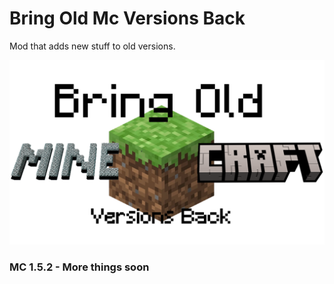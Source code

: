 # Bring Old Mc Versions Back
Mod that adds new stuff to old versions.

![logo](https://github.com/marchewaaa333/bring-old-mc-versions-back/raw/main/Resources/bringoldmc.png)

### MC 1.5.2 - More things soon
